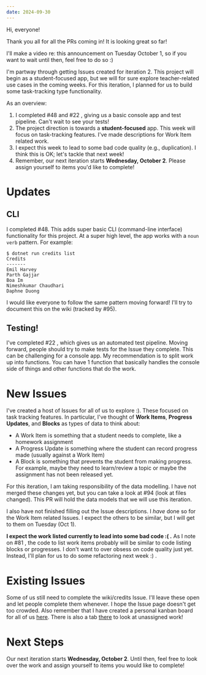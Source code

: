 ```yaml
---
date: 2024-09-30
---
```

Hi, everyone!

Thank you all for all the PRs coming in! It is looking great so far!

I'll make a video re: this announcement on Tuesday October 1, so if you want to wait until then, feel free to do so :)

I'm partway through getting Issues created for iteration 2. This project will begin as a student-focused app, but we will for sure explore teacher-related use cases in the coming weeks. For this iteration, I planned for us to build some task-tracking type functionality.

As an overview:
1. I completed #48 and #22 , giving us a basic console app and test pipeline. Can't wait to see your tests!
2. The project direction is towards a **student-focused** app. This week will focus on task-tracking features. I've made descriptions for Work Item related work.
3. I expect this week to lead to some bad code quality (e.g., duplication). I think this is OK; let's tackle that next week!
4. Remember, our next iteration starts **Wednesday, October 2**. Please assign yourself to items you'd like to complete!

# Updates

## CLI
I completed #48. This adds super basic CLI (command-line interface) functionality for this project. At a super high level, the app works with a `noun verb` pattern. For example:
```
$ dotnet run credits list
Credits
-------
Emil Harvey
Parth Gajjar
Boa Im
Nimeshkumar Chaudhari
Daphne Duong
```

I would like everyone to follow the same pattern moving forward! I'll try to document this on the wiki (tracked by #95).

## Testing!
I've completed #22 , which gives us an automated test pipeline. Moving forward, people should try to make tests for the Issue they complete. This can be challenging for a console app. My recommendation is to split work up into functions. You can have 1 function that basically handles the console side of things and other functions that do the work.

# New Issues
I've created a host of Issues for all of us to explore :). These focused on task tracking features. In particular, I've thought of **Work Items**, **Progress Updates**, and **Blocks** as types of data to think about:
* A Work Item is something that a student needs to complete, like a homework assignment
* A Progress Update is something where the student can record progress made (usually against a Work Item)
* A Block is something that prevents the student from making progress. For example, maybe they need to learn/review a topic or maybe the assignment has not been released yet.

For this iteration, I am taking responsibility of the data modelling. I have not merged these changes yet, but you can take a look at #94 (look at files changed). This PR will hold the data models that we will use this iteration.

I also have not finished filling out the Issue descriptions. I _have_ done so for the Work Item related Issues. I expect the others to be similar, but I will get to them on Tuesday (Oct 1).

**I expect the work listed currently to lead into some bad code :( .** As I note on #81 , the code to list work items probably will be similar to code listing blocks or progresses. I don't want to over obsess on code quality just yet. Instead, I'll plan for us to do some refactoring next week :) .

# Existing Issues
Some of us still need to complete the wiki/credits Issue. I'll leave these open and let people complete them whenever. I hope the Issue page doesn't get too crowded. Also remember that I have created a personal kanban board for all of us [here](https://github.com/users/ehharvey/projects/13/views/5). There is also a tab [there](https://github.com/users/ehharvey/projects/13/views/6) to look at unassigned work!

# Next Steps
Our next iteration starts **Wednesday, October 2**. Until then, feel free to look over the work and assign yourself to items you would like to complete!
